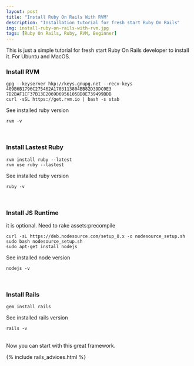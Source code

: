 ```yaml
---
layout: post
title: "Install Ruby On Rails With RVM"
description: "Installation tutorial for fresh start Ruby On Rails"
img: install-ruby-on-rails-with-rvm.jpg
tags: [Ruby On Rails, Ruby, RVM, Beginner]
---
```



This is just a simple tutorial for fresh start Ruby On Rails developer to install it. For Ubuntu and MacOS.

<!-- ad -->


### Install RVM
```
gpg --keyserver hkp://keys.gnupg.net --recv-keys 409B6B1796C275462A1703113804BB82D39DC0E3 7D2BAF1CF37B13E2069D6956105BD0E739499BDB
curl -sSL https://get.rvm.io | bash -s stab
```

See installed ruby version
```
rvm -v
```
<br>


### Install Lastest Ruby
```
rvm install ruby --latest
rvm use ruby --lastest
```

See installed ruby version
```
ruby -v
```
<br>


### Install JS Runtime

it is optional. Need to rake assets:precompile
```
curl -sL https://deb.nodesource.com/setup_8.x -o nodesource_setup.sh
sudo bash nodesource_setup.sh
sudo apt-get install nodejs
```

See installed node version
```
nodejs -v
```
<br>


### Install Rails
```
gem install rails
```

See installed rails version
```
rails -v
```
<br>
Now you can start with this great framework.

{% include rails_advices.html %}

